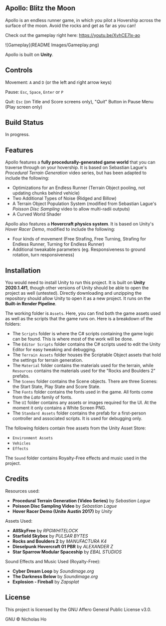 ## Apollo: Blitz the Moon

Apollo is an endless runner game, in which you pilot a Hovership across the surface of the moon. Avoid the rocks and get as far as you can!

Check out the gameplay right here: https://youtu.be/XvhCE7lx-ao

![Gameplay](README Images/Gameplay.png)

Apollo is built on **Unity**.

## Controls

Movement: `A` and `D` (or the left and right arrow keys)

Pause: `Esc`, `Space`, `Enter` or `P`

Quit: `Esc` (on Title and Score screens only), "*Quit*" Button in Pause Menu (Play screen only)

## Build Status

In progress.

## Features

Apollo features a **fully procedurally-generated game world** that you can traverse through on your hovership. It is based on Sebastian Lague's *Procedural Terrain Generation* video series, but has been adapted to include the following:

- Optimizations for an Endless Runner (Terrain Object pooling, not updating chunks behind vehicle)
- Two Additional Types of Noise (Ridged and Billow)
- A Terrain Object Population System (modified from Sebastian Lague's *Poisson Disc Sampling* video to allow multi-radii outputs)
- A Curved World Shader

Apollo also features a **Hovercraft physics system**. It is based on Unity's *Hover Racer Demo*, modified to include the following:

- Four kinds of movement (Free Strafing, Free Turning, Strafing for Endless Runner, Turning for Endless Runner)
- Additional tweakable parameters (eg. Responsiveness to ground rotation, turn responsiveness)

## Installation

You would need to install Unity to run this project. It is built on **Unity 2020.1.4f1**, though other versions of Unity should be able to open the project as well (untested). Directly downloading and unzipping the repository should allow Unity to open it as a new project. It runs on the **Built-in Render Pipeline**.

The working folder is `Assets`. Here, you can find both the game assets used as well as the scripts that the game runs on. Here is a breakdown of the folders:

- The `Scripts` folder is where the C# scripts containing the game logic can be found. This is where most of the work will be done.
- The `Editor Scripts` folder contains the C# scripts used to edit the Unity Editor for easy tweaking and debugging.
- The `Terrain Assets` folder houses the Scriptable Object assets that hold the settings for terrain generation.
- The `Material` folder contains the materials used for the terrain, while `Resources` contains the materials used for the "Rocks and Boulders 2" prefabs.
- The `Scenes` folder contains the Scene objects. There are three Scenes: the Start State, Play State and Score State.
- The `Fonts` folder contains the fonts used in the game. All fonts come from the *Lato* family of fonts.
- The `UI` folder contains any assets or images required for the UI. At the moment it only contains a White Screen PNG.
- The `Standard Assets` folder contains the prefab for a first-person controller and associated scripts. It is used for debugging only.

The following folders contain free assets from the Unity Asset Store:

- `Environment Assets`
- `Vehicles`
- `Effects`

The `Sound` folder contains Royalty-Free effects and music used in the project.

## Credits

Resources used:

- **Procedural Terrain Generation (Video Series)** by *Sebastian Lague*
- **Poisson Disc Sampling Video** by *Sebastian Lague*
- **Hover Racer Demo (Unite Austin 2017)** by *Unity*

Assets Used:

- **AllSkyFree** by *RPGWHITELOCK*
- **Starfield Skybox** by *PULSAR BYTES*
- **Rocks and Boulders 2** by *MANUFACTURA K4*
- **Dieselpunk Hovercraft 01 PBR** by *ALEXANDER Z*
- **Star Sparrow Modular Spaceship** by *EBAL STUDIOS*

Sound Effects and Music Used (Royalty-Free):

- **Cyber Dream Loop** by *Soundimage.org*
- **The Darkness Below** by *Soundimage.org*
- **Explosion - Fireball** by *Zapsplat*

## License

This project is licensed by the GNU Affero General Public License v3.0.

GNU © Nicholas Ho
